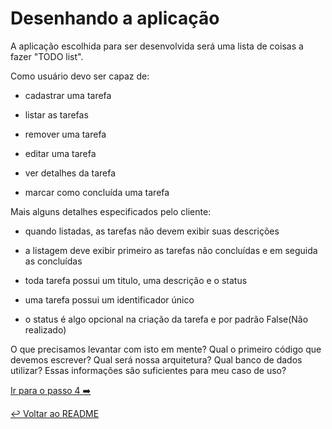 # Desenhando a aplicação

A aplicação escolhida para ser desenvolvida será uma lista de coisas a fazer "TODO list".

Como usuário devo ser capaz de:

- cadastrar uma tarefa

- listar as tarefas

- remover uma tarefa

- editar uma tarefa

- ver detalhes da tarefa

- marcar como concluída uma tarefa

Mais alguns detalhes especificados pelo cliente:

- quando listadas, as tarefas não devem exibir suas descrições

- a listagem deve exibir primeiro as tarefas não concluídas e em seguida as concluídas

- toda tarefa possui um titulo, uma descrição e o status

- uma tarefa possui um identificador único

- o status é algo opcional na criação da tarefa e por padrão False(Não realizado)

O que precisamos levantar com isto em mente? Qual o primeiro código que devemos escrever? Qual será nossa arquitetura? Qual banco de dados utilizar? Essas informações são suficientes para meu caso de uso?


[Ir para o passo 4 :arrow_right:](passo04.md)

[:leftwards_arrow_with_hook: Voltar ao README ](README.md)
